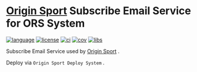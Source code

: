 # [Origin Sport] Subscribe Email Service for ORS System

[Origin Sport]: https://originsport.io/ "Origin Sport"

[language]: https://img.shields.io/badge/language-python%203.5+-blue.svg
[language website]: https://www.python.org/ "Welcome to Python.org"

[license]: https://img.shields.io/github/license/duriantang/ors_subscribe_email.svg
[MIT]: https://raw.githubusercontent.com/duriantang/ors_subscribe_email/master/LICENSE "MIT"

[ci]: https://img.shields.io/travis/duriantang/ors_subscribe_email.svg
[travis-ci]: https://travis-ci.org/duriantang/ors_subscribe_email "Travis CI"

[cov]: https://img.shields.io/codecov/c/github/duriantang/ors_subscribe_email.svg
[codecov]: https://codecov.io/gh/duriantang/ors_subscribe_email "Codecov.io"

[libs]: https://img.shields.io/librariesio/github/duriantang/ors_subscribe_email.svg
[libraries.io]: https://libraries.io/github/duriantang/ors_subscribe_email "Libraries.io for GitHub"

[![language]][language website]
[![license]][MIT]
[![ci]][travis-ci]
[![cov]][codecov]
[![libs]][libraries.io]

Subscribe Email Service used by [Origin Sport] .

Deploy via `Origin Sport Deploy System` .
